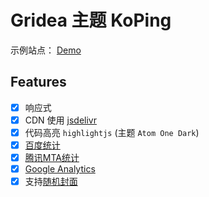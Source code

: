# Gridea 主题 KoPing

示例站点： [Demo](https://tmk.im/?from=github-demo)

## Features
- [x] 响应式
- [x] CDN 使用 [jsdelivr](http://ping.chinaz.com/cdn.jsdelivr.net)
- [x] 代码高亮 `highlightjs` (主题 `Atom One Dark`)
- [x] [百度统计](https://tongji.baidu.com/)
- [x] [腾讯MTA统计](https://mta.qq.com/)
- [x] [Google Analytics](https://analytics.google.com/analytics/web/)
- [x] 支持[随机封面](https://picsum.photos/)
